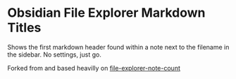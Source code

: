 # Obsidian File Explorer Markdown Titles

Shows the first markdown header found within a note next to the filename in the sidebar. No settings, just go.

Forked from and based heavilly on [file-explorer-note-count](https://github.com/ozntel/file-explorer-note-count)